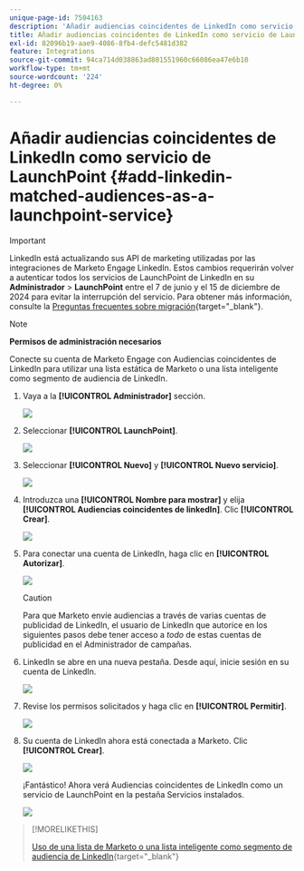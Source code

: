 ```yaml
---
unique-page-id: 7504163
description: 'Añadir audiencias coincidentes de LinkedIn como servicio de LaunchPoint: documentos de Marketo: documentación del producto'
title: Añadir audiencias coincidentes de LinkedIn como servicio de LaunchPoint
exl-id: 82096b19-aae9-4086-8fb4-defc5481d382
feature: Integrations
source-git-commit: 94ca714d038863ad801551960c66086ea47e6b10
workflow-type: tm+mt
source-wordcount: '224'
ht-degree: 0%

---
```


# Añadir audiencias coincidentes de LinkedIn como servicio de LaunchPoint {#add-linkedin-matched-audiences-as-a-launchpoint-service}

>[!IMPORTANT]
>
>LinkedIn está actualizando sus API de marketing utilizadas por las integraciones de Marketo Engage LinkedIn. Estos cambios requerirán volver a autenticar todos los servicios de LaunchPoint de LinkedIn en su **Administrador** > **LaunchPoint** entre el 7 de junio y el 15 de diciembre de 2024 para evitar la interrupción del servicio. Para obtener más información, consulte la [Preguntas frecuentes sobre migración](https://nation.marketo.com/t5/employee-blogs/linkedin-re-authentication-required/ba-p/347794){target="_blank"}.

>[!NOTE]
>
>**Permisos de administración necesarios**

Conecte su cuenta de Marketo Engage con Audiencias coincidentes de LinkedIn para utilizar una lista estática de Marketo o una lista inteligente como segmento de audiencia de LinkedIn.

1. Vaya a la **[!UICONTROL Administrador]** sección.

   ![](assets/admin.png)

1. Seleccionar **[!UICONTROL LaunchPoint]**.

   ![](assets/image2014-12-5-14-3a35-3a27.png)

1. Seleccionar **[!UICONTROL Nuevo]** y **[!UICONTROL Nuevo servicio]**.

   ![](assets/image2014-12-5-14-3a37-3a33.png)

1. Introduzca una **[!UICONTROL Nombre para mostrar]** y elija **[!UICONTROL Audiencias coincidentes de linkedIn]**. Clic **[!UICONTROL Crear]**.

   ![](assets/image2018-2-23-14-3a25-3a39.png)

1. Para conectar una cuenta de LinkedIn, haga clic en **[!UICONTROL Autorizar]**.

   ![](assets/authorizeaccount.png)

   >[!CAUTION]
   >
   >Para que Marketo envíe audiencias a través de varias cuentas de publicidad de LinkedIn, el usuario de LinkedIn que autorice en los siguientes pasos debe tener acceso a *todo* de estas cuentas de publicidad en el Administrador de campañas.

1. LinkedIn se abre en una nueva pestaña. Desde aquí, inicie sesión en su cuenta de LinkedIn.

   ![](assets/image2018-2-23-14-3a32-3a20.png)

1. Revise los permisos solicitados y haga clic en **[!UICONTROL Permitir]**.

   ![](assets/li-permissions.png)

1. Su cuenta de LinkedIn ahora está conectada a Marketo. Clic **[!UICONTROL Crear]**.

   ![](assets/image2018-2-23-14-3a35-3a55.png)

   ¡Fantástico! Ahora verá Audiencias coincidentes de LinkedIn como un servicio de LaunchPoint en la pestaña Servicios instalados.

   ![](assets/bartholomew2.png)

>[!MORELIKETHIS]
>
>[Uso de una lista de Marketo o una lista inteligente como segmento de audiencia de LinkedIn](/help/marketo/product-docs/demand-generation/social/social-functions/use-a-marketo-list-or-smart-list-as-a-linkedin-audience-segment.md){target="_blank"}
